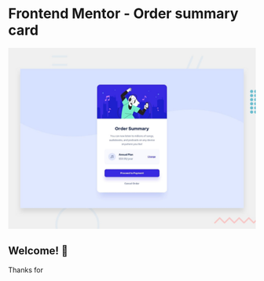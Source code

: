 # Frontend Mentor - Order summary card

![Design preview for the Order summary card coding challenge](./design/desktop-preview.jpg)

## Welcome! 👋

Thanks for


